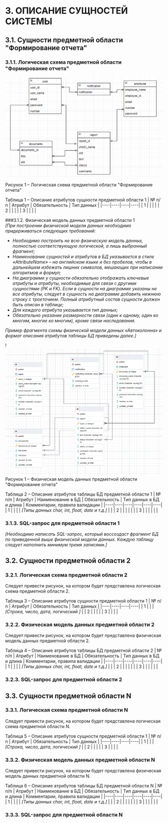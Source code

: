 # 3. ОПИСАНИЕ СУЩНОСТЕЙ СИСТЕМЫ
## 3.1.	Сущности предметной области "Формирование отчета"
### 3.1.1.	Логическая схема предметной области "Формирование отчета"  

![Рисунок 1](./Логическая_схема.png)

Рисунок 1 – Логическая схема предметной области "Формирование отчета"

Таблица 1 – Описание атрибутов сущности предметной области 1
| № п/п | Атрибут | Обязательность | Тип данных |
|----|----|----|----|
| 1 |   |   |  |
| 2 |   |   |   |
| 3 |   |   |   |

###3.1.2.	Физическая модель данных предметной области 1  
*[При построении физической модели данных необходимо придерживаться следующих требований:*
* *Необходимо построить не всю физическую модель данных, полностью соответствующую логической, а лишь выбранный фрагмент;*
* *Наименование сущностей и атрибутов в БД указывается в стиле «AttributeName» – на английском языке и без пробелов, чтобы в дальнейшем избежать лишних символов, мешающих при написании алгоритмов и формул;*
* *На диаграмме у сущности обязательно отображать ключевые атрибуты и атрибуты, необходимые для связи с другими сущностями (PK и FK).  Если в сущности на диаграмме указаны не все атрибуты, следует в сущность на диаграмме добавить нижнюю строку с троеточием. Полный атрибутный состав сущности должен быть описан в таблице;*
* *Для каждого атрибута указывается тип данных;*
* *Обязательно указание размерности связи (один к одному, один ко многим, многие ко многим), кроме связи наследования.*

*Пример фрагмента схемы физической модели данных «Автоколонна» и формат описания атрибутов таблицы БД приведены далее.]*  

!![Рисунок 1](./БД.png)  
Рисунок 1 – Физическая модель данных предметной области "Формирование отчета"

Таблица 2 – Описание атрибутов таблицы БД предметной области 1
| № п/п | Атрибут | Наименование в БД | Обязательность | Тип данных в БД и длина | Комментарии, правила валидации |
|----|----|----|----|----|----|
| 1 |   |   |  | *[Типы данных char, int, float, date и т.д.]* |  |
| 2 |   |   |   |   |   |
| 3 |   |   |   |   |   |

### 3.1.3.	SQL-запрос для предметной области 1
*[Необходимо написать SQL-запрос, который воссоздаст фрагмент БД по приведенной выше физической модели данных. Каждую таблицу следует наполнить минимум тремя записями.]*

## 3.2.	Сущности предметной области 2
### 3.2.1.	Логическая схема предметной области 2

Следует привести рисунок, на котором будет представлена логическая схема предметной области 2.

Таблица 3 – Описание атрибутов сущности предметной области 1
| № п/п | Атрибут | Обязательность | Тип данных |
|----|----|----|----|
| 1 |   |   | *[Строка, число, дата, логический ]* |
| 2 |   |   |   |
| 3 |   |   |   |

### 3.2.2.	Физическая модель данных предметной области 2

Следует привести рисунок, на котором будет представлена физическая модель данных предметной области 2.

Таблица 4 – Описание атрибутов таблицы БД предметной области 2
| № п/п | Атрибут | Наименование в БД | Обязательность | Тип данных в БД и длина | Комментарии, правила валидации |
|----|----|----|----|----|----|
| 1 |   |   |  | *[Типы данных char, int, float, date и т.д.]* |  |
| 2 |   |   |   |   |   |
| 3 |   |   |   |   |   |

### 3.2.3.	SQL-запрос для предметной области 2

## 3.3.	Сущности предметной области N
### 3.3.1.	Логическая схема предметной области N

Следует привести рисунок, на котором будет представлена логическая схема предметной области N.


Таблица 5 – Описание атрибутов сущности предметной области 1
| № п/п | Атрибут | Обязательность | Тип данных |
|----|----|----|----|
| 1 |   |   | *[Строка, число, дата, логический ]* |
| 2 |   |   |   |
| 3 |   |   |   |


### 3.3.2.	Физическая модель данных предметной области N

Следует привести рисунок, на котором будет представлена физическая модель данных предметной области N.

Таблица 6 – Описание атрибутов таблицы БД предметной области N
| № п/п | Атрибут | Наименование в БД | Обязательность | Тип данных в БД и длина | Комментарии, правила валидации |
|----|----|----|----|----|----|
| 1 |   |   |  | *[Типы данных char, int, float, date и т.д.]* |  |
| 2 |   |   |   |   |   |
| 3 |   |   |   |   |   |

### 3.3.3.	SQL-запрос для предметной области N